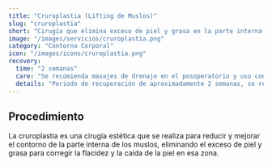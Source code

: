```yaml
---
title: "Cruroplastia (Lifting de Muslos)"
slug: "cruroplastia"
short: "Cirugía que elimina exceso de piel y grasa en la parte interna de los muslos para mejorar su contorno."
image: "/images/servicios/cruroplastia.png"
category: "Contorno Corporal"
icon: "/images/icons/cruroplastia.png"
recovery: 
  time: "2 semanas"
  care: "Se recomienda masajes de drenaje en el posoperatorio y uso continuo de fajas modeladoras durante un tiempo determinado"
  details: "Periodo de recuperación de aproximadamente 2 semanas, se recomienda masajes de drenaje en el posoperatorio y uso continuo de fajas modeladoras durante un tiempo determinado."
---
```



## Procedimiento
La cruroplastia es una cirugía estética que se realiza para reducir y mejorar el contorno de la parte interna de los muslos, eliminando el exceso de piel y grasa para corregir la flacidez y la caída de la piel en esa zona.
